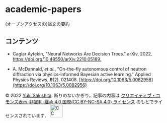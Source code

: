 # academic-papers

(オープンアクセスの)論文の要約

## コンテンツ

+ Caglar Aytekin, "Neural Networks Are Decision Trees." arXiv, 2022. [https://doi.org/10.48550/arXiv.2210.05189.
](https://doi.org/10.48550/arXiv.2210.05189)

+ A. McDannald, _et al._, "On-the-fly autonomous control of neutron diffraction via physics-informed Bayesian active learning." Applied Physics Reviews, **9**(2), 021408. [https://doi.org/10.1063/5.0082956](https://doi.org/10.1063/5.0082956)

© 2022 [Yuki Sakishita](https://y-saki26.github.io/pages/). 断りのないかぎり，記事の内容は [クリエイティブ・コモンズ表示-非営利-継承 4.0 国際(CC BY-NC-SA 4.0) ライセンス](https://creativecommons.org/licenses/by-nc-sa/4.0/) のもとでライセンスされています．
<a href="[sample2.html](https://creativecommons.org/licenses/by-nc-sa/4.0/)"><img src="https://mirrors.creativecommons.org/presskit/buttons/88x31/png/by-nc-sa.png" alt="CC BY-NC-SA 4.0" height="40"></a>
